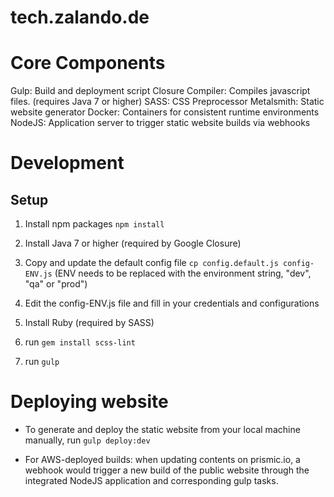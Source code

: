 # tech.zalando.de

# Core Components

Gulp: Build and deployment script
Closure Compiler: Compiles javascript files. (requires Java 7 or higher)
SASS: CSS Preprocessor
Metalsmith: Static website generator
Docker: Containers for consistent runtime environments
NodeJS: Application server to trigger static website builds via webhooks

# Development

## Setup

1. Install npm packages `npm install`

2. Install Java 7 or higher (required by Google Closure)

3. Copy and update the default config file `cp config.default.js config-ENV.js`
   (ENV needs to be replaced with the environment string, "dev", "qa" or "prod")

4. Edit the config-ENV.js file and fill in your credentials and configurations

5. Install Ruby (required by SASS)

6. run `gem install scss-lint`

7. run `gulp`

# Deploying website

- To generate and deploy the static website from your local machine manually,
  run `gulp deploy:dev`

- For AWS-deployed builds: when updating contents on prismic.io, a webhook
  would trigger a new build of the public website through the integrated NodeJS
  application and corresponding gulp tasks.

